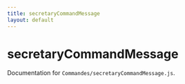 ```yaml
---
title: secretaryCommandMessage
layout: default
---
```


# secretaryCommandMessage

Documentation for `Commandes/secretaryCommandMessage.js`.
